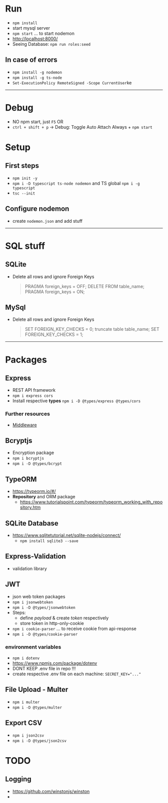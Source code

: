 # Run

- `npm install`
- start mysql server
- `npm start` ... to start nodemon
- <http://localhost:8000/>
- Seeing Database: `npm run roles:seed`

## In case of errors

- `npm install -g nodemon`
- `npm install -g ts-node`
- `Set-ExecutionPolicy RemoteSigned -Scope CurrentUser`ke

---------------------------------------------------------------------------------------------------

# Debug

- NO npm start, just `F5`
    OR
- `ctrl + shift + p` -> Debug: Toggle Auto Attach Always + `npm start`

# Setup

## First steps

- `npm init -y`
- `npm i -D typescript ts-node nodemon` and TS global `npm i -g typescript`
- `tsc --init`

## Configure nodemon

- create `nodemon.json` and add stuff

---------------------------------------------------------------------------------------------------

# SQL stuff

## SQLite

- Delete all rows and ignore Foreign Keys
    > PRAGMA foreign_keys = OFF;
    > DELETE FROM table_name;
    > PRAGMA foreign_keys = ON;

## MySql

- Delete all rows and ignore Foreign Keys
    > SET FOREIGN_KEY_CHECKS = 0;
    > truncate table table_name;
    > SET FOREIGN_KEY_CHECKS = 1;

---------------------------------------------------------------------------------------------------

# Packages

## Express

- REST API framework
- `npm i express cors`
- Install respective **types** `npm i -D @types/express @types/cors`

### Further resources

- [Middleware](https://expressjs.com/en/guide/writing-middleware.html)

## Bcryptjs

- Encryption package
- `npm i bcryptjs`
- `npm i -D @types/bcrypt`

## TypeORM

- <https://typeorm.io/#/>
- **Repository** and ORM package
  - <https://www.tutorialspoint.com/typeorm/typeorm_working_with_repository.htm>

## SQLite Database

- <https://www.sqlitetutorial.net/sqlite-nodejs/connect/>
  - `npm install sqlite3 --save`

## Express-Validation

- validation library

## JWT

- json web token packages
- `npm i jsonwebtoken`
- `npm i -D @types/jsonwebtoken`
- Steps:
  - define _payload_ & create _token_ respectively
  - store token in http-only-cookie
- `npm i cookie-parser` ... to receive cookie from api-response
- `npm i -D @types/cookie-parser`

### environment variables

- `npm i dotenv`
- <https://www.npmjs.com/package/dotenv>
- DONT KEEP .env file in repo !!!
- create respective .env file on each machine: `SECRET_KEY="..."`

## File Upload - Multer

- `npm i multer`
- `npm i -D @types/multer`

## Export CSV

- `npm i json2csv`
- `npm i -D @types/json2csv`

# TODO

## Logging

- <https://github.com/winstonjs/winston>
-
